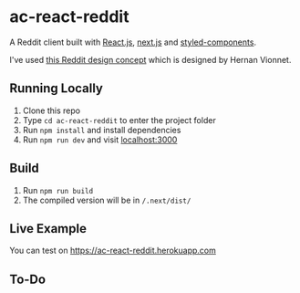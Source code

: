 <h1>ac-react-reddit</h1>

A Reddit client built with [React.js](https://github.com/facebook/react), [next.js](https://github.com/zeit/next.js) and [styled-components](https://github.com/styled-components/styled-components).</p> I've used [this Reddit design concept](https://dribbble.com/shots/4573375-New-Reddit-design-for-web) which is designed by Hernan Vionnet.

## Running Locally

1. Clone this repo
2. Type `cd ac-react-reddit` to enter the project folder
3. Run `npm install` and install dependencies
4. Run `npm run dev` and visit [localhost:3000](http://localhost:3000)

## Build

1. Run `npm run build`
1. The compiled version will be in `/.next/dist/`

## Live Example

You can test on https://ac-react-reddit.herokuapp.com

## To-Do